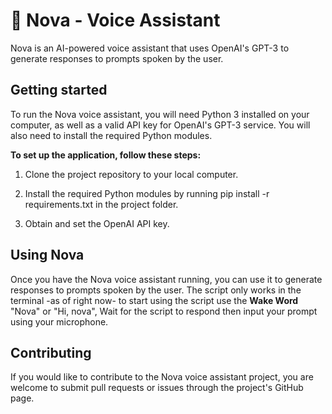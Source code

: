 # 🤖 Nova - Voice Assistant
Nova is an AI-powered voice assistant that uses OpenAI's GPT-3 to generate responses to prompts spoken by the user.

## Getting started
To run the Nova voice assistant, you will need Python 3 installed on your computer, as well as a valid API key for OpenAI's GPT-3 service. You will also need to install the required Python modules.

**To set up the application, follow these steps:**

1. Clone the project repository to your local computer.

2. Install the required Python modules by running pip install -r requirements.txt in the project folder.

3. Obtain and set the OpenAI API key.

## Using Nova
Once you have the Nova voice assistant running, you can use it to generate responses to prompts spoken by the user. The script only works in the terminal -as of right now- to start using the script use the **Wake Word** "Nova" or "Hi, nova", Wait for the script to respond then input your prompt using your microphone.

## Contributing
If you would like to contribute to the Nova voice assistant project, you are welcome to submit pull requests or issues through the project's GitHub page.
